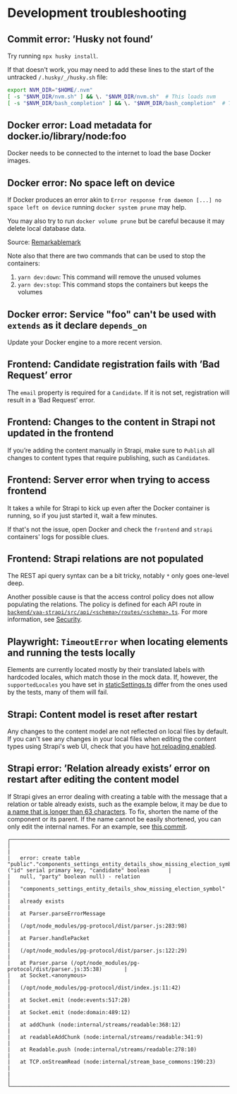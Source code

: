 # Development troubleshooting

## Commit error: ’Husky not found’

Try running `npx husky install`.

If that doesn't work, you may need to add these lines to the start of the untracked `/.husky/_/husky.sh` file:

```bash
export NVM_DIR="$HOME/.nvm"
[ -s "$NVM_DIR/nvm.sh" ] && \. "$NVM_DIR/nvm.sh"  # This loads nvm
[ -s "$NVM_DIR/bash_completion" ] && \. "$NVM_DIR/bash_completion"  # This loads nvm bash_completion
```

## Docker error: Load metadata for docker.io/library/node:foo

Docker needs to be connected to the internet to load the base Docker images.

## Docker error: No space left on device

If Docker produces an error akin to `Error response from daemon [...] no space left on device`
running `docker system prune` may help.

You may also try to run `docker volume prune` but be careful because it may delete local database data.

Source: [Remarkablemark](https://remarkablemark.org/blog/2021/08/05/docker-error-no-space-left-on-device/)

Note also that there are two commands that can be used to stop the containers:

1. `yarn dev:down`: This command will remove the unused volumes
2. `yarn dev:stop`: This command stops the containers but keeps the volumes

## Docker error: Service "foo" can't be used with `extends` as it declare `depends_on`

Update your Docker engine to a more recent version.

## Frontend: Candidate registration fails with ’Bad Request’ error

The `email` property is required for a `Candidate`. If it is not set, registration will result in a ’Bad Request’ error.

## Frontend: Changes to the content in Strapi not updated in the frontend

If you’re adding the content manually in Strapi, make sure to `Publish` all changes to content types that require publishing, such as `Candidate`s.

## Frontend: Server error when trying to access frontend

It takes a while for Strapi to kick up even after the Docker container is running, so if you just started it, wait a few minutes.

If that's not the issue, open Docker and check the `frontend` and `strapi` containers' logs for possible clues.

## Frontend: Strapi relations are not populated

The REST api query syntax can be a bit tricky, notably `*` only goes one-level deep.

Another possible cause is that the access control policy does not allow populating the relations. The policy is defined for each API route in [`backend/vaa-strapi/src/api/<schema>/routes/<schema>.ts`](../backend/vaa-strapi/src/api). For more information, see [Security](./security.md).

## Playwright: `TimeoutError` when locating elements and running the tests locally

Elements are currently located mostly by their translated labels with hardcoded locales, which match those in the mock data. If, however, the `supportedLocales` you have set in [staticSettings.ts](../shared/src/settings/staticSettings.ts) differ from the ones used by the tests, many of them will fail.

## Strapi: Content model is reset after restart

Any changes to the content model are not reflected on local files by default. If you can't see any changes in your local files when editing the content types using Strapi's web UI, check that you have [hot reloading enabled](./docker-setup-guide.md#hot-reloading).

## Strapi error: ’Relation already exists’ error on restart after editing the content model

If Strapi gives an error dealing with creating a table with the message that a relation or table already exists, such as the example below, it may be due to [a name that is longer than 63 characters](https://forum.strapi.io/t/create-index-already-exists/16835/7). To fix, shorten the name of the component or its parent. If the name cannot be easily shortened, you can only edit the internal names. For an example, see [this commit](https://github.com/OpenVAA/voting-advice-application/pull/577/commits/a9689458045ee1ebb9e2d00243d2befa5d571574).

```
┌──────────────────────────────────────────────────────────────────────────────┐
│                                                                              |
|   error: create table "public"."components_settings_entity_details_show_missing_election_symbols" ("id" serial primary key, "candidate" boolean      |
|   null, "party" boolean null) - relation                                     |
|   "components_settings_entity_details_show_missing_election_symbol"          |
|   already exists                                                             |
|   at Parser.parseErrorMessage                                                |
|   (/opt/node_modules/pg-protocol/dist/parser.js:283:98)                      |
|   at Parser.handlePacket                                                     |
|   (/opt/node_modules/pg-protocol/dist/parser.js:122:29)                      |
|   at Parser.parse (/opt/node_modules/pg-protocol/dist/parser.js:35:38)       |
|   at Socket.<anonymous>                                                      |
|   (/opt/node_modules/pg-protocol/dist/index.js:11:42)                        |
|   at Socket.emit (node:events:517:28)                                        |
|   at Socket.emit (node:domain:489:12)                                        |
|   at addChunk (node:internal/streams/readable:368:12)                        |
|   at readableAddChunk (node:internal/streams/readable:341:9)                 |
|   at Readable.push (node:internal/streams/readable:278:10)                   |
|   at TCP.onStreamRead (node:internal/stream_base_commons:190:23)             |
|                                                                              │
└──────────────────────────────────────────────────────────────────────────────┘
```